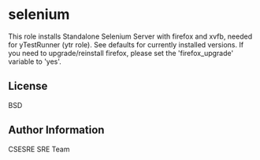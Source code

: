 selenium
=========

This role installs Standalone Selenium Server with firefox and xvfb, needed
for yTestRunner (ytr role).
See defaults for currently installed versions. If you need to upgrade/reinstall firefox, please
set the 'firefox_upgrade' variable to 'yes'.

License
-------

BSD

Author Information
------------------

CSESRE SRE Team
